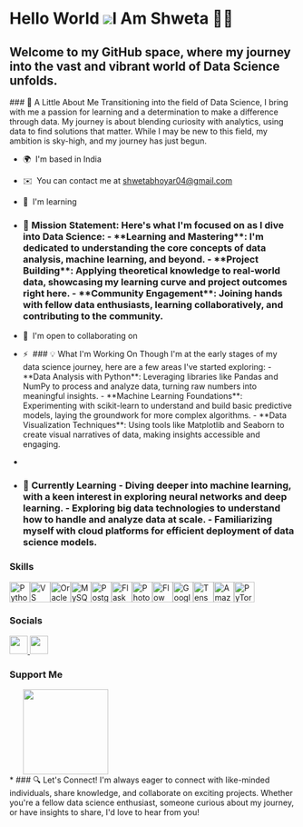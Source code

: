 Hello World ![](https://user-images.githubusercontent.com/18350557/176309783-0785949b-9127-417c-8b55-ab5a4333674e.gif)I Am Shweta 👩‍💻
====================================================================================================================================

Welcome to my GitHub space, where my journey into the vast and vibrant world of Data Science unfolds.
-----------------------------------------------------------------------------------------------------

\### 🌟 A Little About Me Transitioning into the field of Data Science, 
I bring with me a passion for learning and a determination to make a difference through data. 
My journey is about blending curiosity with analytics, using data to find solutions that matter.
While I may be new to this field, my ambition is sky-high, and my journey has just begun.

* 🌍  I'm based in India
* ✉️  You can contact me at [shwetabhoyar04@gmail.com](mailto:shwetabhoyar04@gmail.com)
* 🧠  I'm learning
*  ### 🚀 Mission Statement: Here's what I'm focused on as I dive into Data Science: - \*\*Learning and Mastering\*\*: I'm dedicated to understanding the core concepts of data analysis, machine learning, and beyond. - \*\*Project Building\*\*: Applying theoretical knowledge to real-world data, showcasing my learning curve and project outcomes right here. - \*\*Community Engagement\*\*: Joining hands with fellow data enthusiasts, learning collaboratively, and contributing to the community.
* 🤝  I'm open to collaborating on

* ⚡  ### 💡 What I'm Working On Though I'm at the early stages of my data science journey, here are a few areas I've started exploring: - \*\*Data Analysis with Python\*\*: Leveraging libraries like Pandas and NumPy to process and analyze data, turning raw numbers into meaningful insights. - \*\*Machine Learning Foundations\*\*: Experimenting with scikit-learn to understand and build basic predictive models, laying the groundwork for more complex algorithms. - \*\*Data Visualization Techniques\*\*: Using tools like Matplotlib and Seaborn to create visual narratives of data, making insights accessible and engaging.
*
* ### 🌱 Currently Learning - Diving deeper into machine learning, with a keen interest in exploring neural networks and deep learning. - Exploring big data technologies to understand how to handle and analyze data at scale. - Familiarizing myself with cloud platforms for efficient deployment of data science models.

### Skills


<p align="left">
<a href="https://www.python.org/" target="_blank" rel="noreferrer"><img src="https://raw.githubusercontent.com/danielcranney/readme-generator/main/public/icons/skills/python-colored.svg" width="36" height="36" alt="Python" /></a><a href="https://www.visualstudiocode.com" target="_blank" rel="noreferrer"><img src="https://raw.githubusercontent.com/danielcranney/readme-generator/main/public/icons/skills/visualstudiocode.svg" width="36" height="36" alt="VS Code" /></a><a href="https://www.oracle.com/uk/index.html" target="_blank" rel="noreferrer"><img src="https://raw.githubusercontent.com/danielcranney/readme-generator/main/public/icons/skills/oracle-colored.svg" width="36" height="36" alt="Oracle" /></a><a href="https://www.mysql.com/" target="_blank" rel="noreferrer"><img src="https://raw.githubusercontent.com/danielcranney/readme-generator/main/public/icons/skills/mysql-colored.svg" width="36" height="36" alt="MySQL" /></a><a href="https://www.postgresql.org/" target="_blank" rel="noreferrer"><img src="https://raw.githubusercontent.com/danielcranney/readme-generator/main/public/icons/skills/postgresql-colored.svg" width="36" height="36" alt="PostgreSQL" /></a><a href="https://flask.palletsprojects.com/en/2.0.x/" target="_blank" rel="noreferrer"><img src="https://raw.githubusercontent.com/danielcranney/readme-generator/main/public/icons/skills/flask-colored.svg" width="36" height="36" alt="Flask" /></a><a href="https://www.adobe.com/uk/products/photoshop.html" target="_blank" rel="noreferrer"><img src="https://raw.githubusercontent.com/danielcranney/readme-generator/main/public/icons/skills/photoshop-colored.svg" width="36" height="36" alt="Photoshop" /></a><a href="https://www.onflow.org/" target="_blank" rel="noreferrer"><img src="https://raw.githubusercontent.com/danielcranney/readme-generator/main/public/icons/skills/flow-colored.svg" width="36" height="36" alt="Flow" /></a><a href="https://cloud.google.com/" target="_blank" rel="noreferrer"><img src="https://raw.githubusercontent.com/danielcranney/readme-generator/main/public/icons/skills/googlecloud-colored.svg" width="36" height="36" alt="Google Cloud" /></a><a href="https://www.tensorflow.org/" target="_blank" rel="noreferrer"><img src="https://raw.githubusercontent.com/danielcranney/readme-generator/main/public/icons/skills/tensorflow-colored.svg" width="36" height="36" alt="TensorFlow" /></a><a href="https://aws.amazon.com" target="_blank" rel="noreferrer"><img src="https://raw.githubusercontent.com/danielcranney/readme-generator/main/public/icons/skills/aws-colored.svg" width="36" height="36" alt="Amazon Web Services" /></a><a href="https://pytorch.org/" target="_blank" rel="noreferrer"><img src="https://raw.githubusercontent.com/danielcranney/readme-generator/main/public/icons/skills/pytorch-colored.svg" width="36" height="36" alt="PyTorch" /></a>
</p>


### Socials

<p align="left"> <a href="https://www.github.com/https://github.com/shwet369" target="_blank" rel="noreferrer"> <picture> <source media="(prefers-color-scheme: dark)" srcset="https://raw.githubusercontent.com/danielcranney/readme-generator/main/public/icons/socials/github-dark.svg" /> <source media="(prefers-color-scheme: light)" srcset="https://raw.githubusercontent.com/danielcranney/readme-generator/main/public/icons/socials/github.svg" /> <img src="https://raw.githubusercontent.com/danielcranney/readme-generator/main/public/icons/socials/github.svg" width="32" height="32" /> </picture> </a> <a href="https://www.linkedin.com/in/https://www.linkedin.com/in/shweta-bhoyar-7461831b3/" target="_blank" rel="noreferrer"> <picture> <source media="(prefers-color-scheme: dark)" srcset="https://raw.githubusercontent.com/danielcranney/readme-generator/main/public/icons/socials/linkedin-dark.svg" /> <source media="(prefers-color-scheme: light)" srcset="https://raw.githubusercontent.com/danielcranney/readme-generator/main/public/icons/socials/linkedin.svg" /> <img src="https://raw.githubusercontent.com/danielcranney/readme-generator/main/public/icons/socials/linkedin.svg" width="32" height="32" /> </picture> </a></p>

### Support Me

<ul style="list-style-type: none; margin: 0;">

<li style="display: inline-block; margin-right: 0.25rem;"><a href="https://www.buymeacoffee.com/shweta"><img src="https://cdn.buymeacoffee.com/buttons/v2/default-yellow.png" width="150"/></a></li>

</ul>
*  ### 🔍 Let's Connect! I'm always eager to connect with like-minded individuals, share knowledge, and collaborate on exciting projects. Whether you're a fellow data science enthusiast, someone curious about my journey, or have insights to share, I'd love to hear from you!
